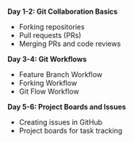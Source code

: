 **Day 1-2: Git Collaboration Basics**

- Forking repositories
- Pull requests (PRs)
- Merging PRs and code reviews

**Day 3-4: Git Workflows**

- Feature Branch Workflow
- Forking Workflow
- Git Flow Workflow

**Day 5-6: Project Boards and Issues**

- Creating issues in GitHub
- Project boards for task tracking
